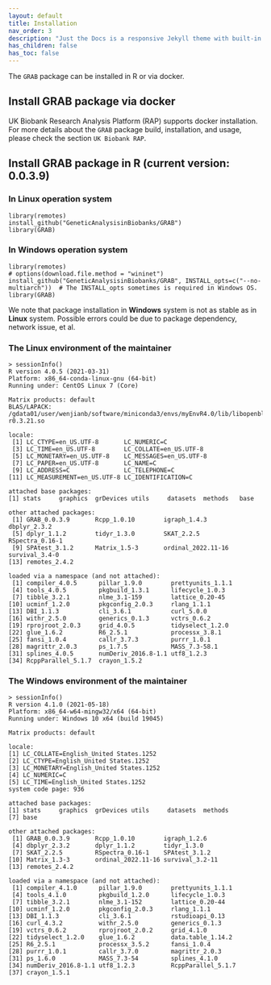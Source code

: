 ```yaml
---
layout: default
title: Installation
nav_order: 3
description: "Just the Docs is a responsive Jekyll theme with built-in search that is easily customizable and hosted on GitHub Pages."
has_children: false
has_toc: false
---
```


The ```GRAB``` package can be installed in R or via docker. 

## Install GRAB package via docker

UK Biobank Research Analysis Platform (RAP) supports docker installation. For more details about the ```GRAB``` package build, installation, and usage, please check the section ```UK Biobank RAP```. 

## Install GRAB package in R (current version: 0.0.3.9)

### In **Linux** operation system

```
library(remotes)  
install_github("GeneticAnalysisinBiobanks/GRAB")  
library(GRAB)
```

### In **Windows** operation system

```
library(remotes)
# options(download.file.method = "wininet")
install_github("GeneticAnalysisinBiobanks/GRAB", INSTALL_opts=c("--no-multiarch"))  # The INSTALL_opts sometimes is required in Windows OS.
library(GRAB)
```

We note that package installation in **Windows** system is not as stable as in **Linux** system. Possible errors could be due to package dependency, network issue, et al.

### The **Linux** environment of the maintainer

```
> sessionInfo()
R version 4.0.5 (2021-03-31)
Platform: x86_64-conda-linux-gnu (64-bit)
Running under: CentOS Linux 7 (Core)

Matrix products: default
BLAS/LAPACK: /gdata01/user/wenjianb/software/miniconda3/envs/myEnvR4.0/lib/libopenblasp-r0.3.21.so

locale:
 [1] LC_CTYPE=en_US.UTF-8       LC_NUMERIC=C
 [3] LC_TIME=en_US.UTF-8        LC_COLLATE=en_US.UTF-8
 [5] LC_MONETARY=en_US.UTF-8    LC_MESSAGES=en_US.UTF-8
 [7] LC_PAPER=en_US.UTF-8       LC_NAME=C
 [9] LC_ADDRESS=C               LC_TELEPHONE=C
[11] LC_MEASUREMENT=en_US.UTF-8 LC_IDENTIFICATION=C

attached base packages:
[1] stats     graphics  grDevices utils     datasets  methods   base

other attached packages:
 [1] GRAB_0.0.3.9       Rcpp_1.0.10        igraph_1.4.3       dbplyr_2.3.2
 [5] dplyr_1.1.2        tidyr_1.3.0        SKAT_2.2.5         RSpectra_0.16-1
 [9] SPAtest_3.1.2      Matrix_1.5-3       ordinal_2022.11-16 survival_3.4-0
[13] remotes_2.4.2

loaded via a namespace (and not attached):
 [1] compiler_4.0.5      pillar_1.9.0        prettyunits_1.1.1
 [4] tools_4.0.5         pkgbuild_1.3.1      lifecycle_1.0.3
 [7] tibble_3.2.1        nlme_3.1-159        lattice_0.20-45
[10] ucminf_1.2.0        pkgconfig_2.0.3     rlang_1.1.1
[13] DBI_1.1.3           cli_3.6.1           curl_5.0.0
[16] withr_2.5.0         generics_0.1.3      vctrs_0.6.2
[19] rprojroot_2.0.3     grid_4.0.5          tidyselect_1.2.0
[22] glue_1.6.2          R6_2.5.1            processx_3.8.1
[25] fansi_1.0.4         callr_3.7.3         purrr_1.0.1
[28] magrittr_2.0.3      ps_1.7.5            MASS_7.3-58.1
[31] splines_4.0.5       numDeriv_2016.8-1.1 utf8_1.2.3
[34] RcppParallel_5.1.7  crayon_1.5.2
```

### The **Windows** environment of the maintainer

```
> sessionInfo()
R version 4.1.0 (2021-05-18)
Platform: x86_64-w64-mingw32/x64 (64-bit)
Running under: Windows 10 x64 (build 19045)

Matrix products: default

locale:
[1] LC_COLLATE=English_United States.1252 
[2] LC_CTYPE=English_United States.1252   
[3] LC_MONETARY=English_United States.1252
[4] LC_NUMERIC=C                          
[5] LC_TIME=English_United States.1252    
system code page: 936

attached base packages:
[1] stats     graphics  grDevices utils     datasets  methods  
[7] base     

other attached packages:
 [1] GRAB_0.0.3.9       Rcpp_1.0.10        igraph_1.2.6      
 [4] dbplyr_2.3.2       dplyr_1.1.2        tidyr_1.3.0       
 [7] SKAT_2.2.5         RSpectra_0.16-1    SPAtest_3.1.2     
[10] Matrix_1.3-3       ordinal_2022.11-16 survival_3.2-11   
[13] remotes_2.4.2     

loaded via a namespace (and not attached):
 [1] compiler_4.1.0      pillar_1.9.0        prettyunits_1.1.1  
 [4] tools_4.1.0         pkgbuild_1.2.0      lifecycle_1.0.3    
 [7] tibble_3.2.1        nlme_3.1-152        lattice_0.20-44    
[10] ucminf_1.2.0        pkgconfig_2.0.3     rlang_1.1.1        
[13] DBI_1.1.3           cli_3.6.1           rstudioapi_0.13    
[16] curl_4.3.2          withr_2.5.0         generics_0.1.3     
[19] vctrs_0.6.2         rprojroot_2.0.2     grid_4.1.0         
[22] tidyselect_1.2.0    glue_1.6.2          data.table_1.14.2  
[25] R6_2.5.1            processx_3.5.2      fansi_1.0.4        
[28] purrr_1.0.1         callr_3.7.0         magrittr_2.0.3     
[31] ps_1.6.0            MASS_7.3-54         splines_4.1.0      
[34] numDeriv_2016.8-1.1 utf8_1.2.3          RcppParallel_5.1.7 
[37] crayon_1.5.1  
```
